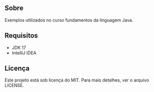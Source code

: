 ## Sobre
Exemplos utilizados no curso fundamentos da linguagem Java.

## Requisitos
* JDK 17
* IntelliJ IDEA

## Licença
Este projeto está sob licença do MIT. Para mais detalhes, ver o arquivo LICENSE.
